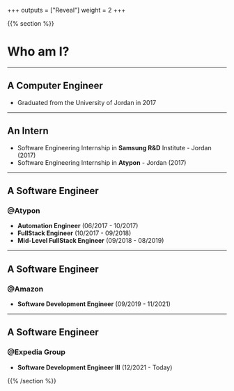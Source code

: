 +++
outputs = ["Reveal"]
weight = 2
+++

{{% section %}}

# Who am I?

---

## A Computer Engineer

- Graduated from the University of Jordan in 2017

---

## An Intern
- Software Engineering Internship in **Samsung R&D** Institute - Jordan (2017)
- Software Engineering Internship in **Atypon** - Jordan (2017)

---

## A Software Engineer

### @Atypon
- **Automation Engineer**  (06/2017 - 10/2017)
- **FullStack Engineer**  (10/2017 - 09/2018)
- **Mid-Level FullStack Engineer** (09/2018 - 08/2019)


---


## A Software Engineer

### @Amazon
- **Software Development Engineer** (09/2019 - 11/2021)



---


## A Software Engineer

### @Expedia Group
- **Software Development Engineer III** (12/2021 - Today)



{{% /section %}}
